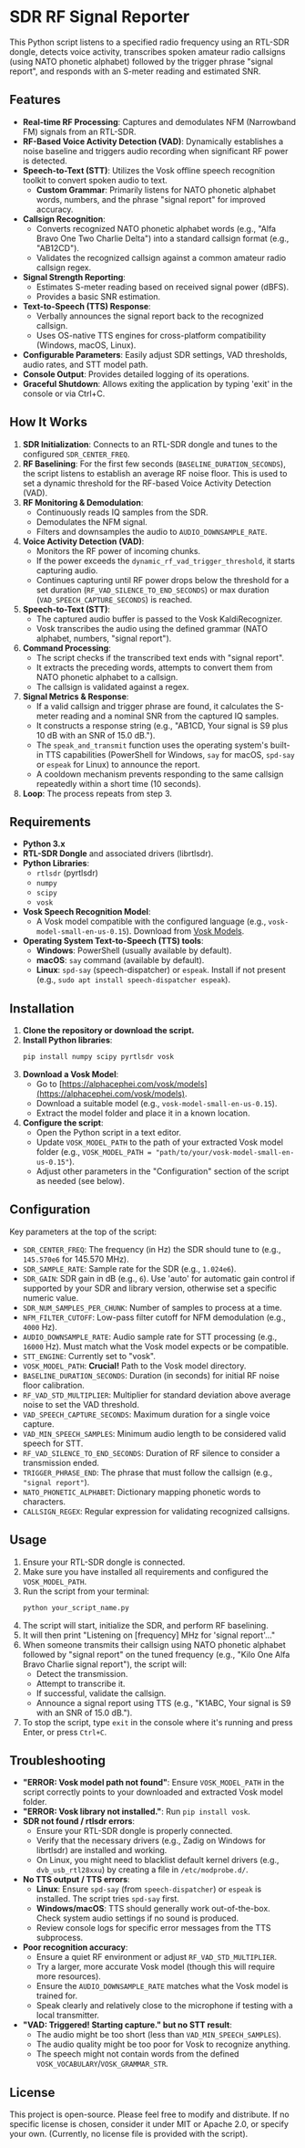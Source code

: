 # SDR RF Signal Reporter

This Python script listens to a specified radio frequency using an RTL-SDR dongle, detects voice activity, transcribes spoken amateur radio callsigns (using NATO phonetic alphabet) followed by the trigger phrase "signal report", and responds with an S-meter reading and estimated SNR.

## Features

* **Real-time RF Processing**: Captures and demodulates NFM (Narrowband FM) signals from an RTL-SDR.
* **RF-Based Voice Activity Detection (VAD)**: Dynamically establishes a noise baseline and triggers audio recording when significant RF power is detected.
* **Speech-to-Text (STT)**: Utilizes the Vosk offline speech recognition toolkit to convert spoken audio to text.
    * **Custom Grammar**: Primarily listens for NATO phonetic alphabet words, numbers, and the phrase "signal report" for improved accuracy.
* **Callsign Recognition**:
    * Converts recognized NATO phonetic alphabet words (e.g., "Alfa Bravo One Two Charlie Delta") into a standard callsign format (e.g., "AB12CD").
    * Validates the recognized callsign against a common amateur radio callsign regex.
* **Signal Strength Reporting**:
    * Estimates S-meter reading based on received signal power (dBFS).
    * Provides a basic SNR estimation.
* **Text-to-Speech (TTS) Response**:
    * Verbally announces the signal report back to the recognized callsign.
    * Uses OS-native TTS engines for cross-platform compatibility (Windows, macOS, Linux).
* **Configurable Parameters**: Easily adjust SDR settings, VAD thresholds, audio rates, and STT model path.
* **Console Output**: Provides detailed logging of its operations.
* **Graceful Shutdown**: Allows exiting the application by typing 'exit' in the console or via Ctrl+C.

## How It Works

1.  **SDR Initialization**: Connects to an RTL-SDR dongle and tunes to the configured `SDR_CENTER_FREQ`.
2.  **RF Baselining**: For the first few seconds (`BASELINE_DURATION_SECONDS`), the script listens to establish an average RF noise floor. This is used to set a dynamic threshold for the RF-based Voice Activity Detection (VAD).
3.  **RF Monitoring & Demodulation**:
    * Continuously reads IQ samples from the SDR.
    * Demodulates the NFM signal.
    * Filters and downsamples the audio to `AUDIO_DOWNSAMPLE_RATE`.
4.  **Voice Activity Detection (VAD)**:
    * Monitors the RF power of incoming chunks.
    * If the power exceeds the `dynamic_rf_vad_trigger_threshold`, it starts capturing audio.
    * Continues capturing until RF power drops below the threshold for a set duration (`RF_VAD_SILENCE_TO_END_SECONDS`) or max duration (`VAD_SPEECH_CAPTURE_SECONDS`) is reached.
5.  **Speech-to-Text (STT)**:
    * The captured audio buffer is passed to the Vosk KaldiRecognizer.
    * Vosk transcribes the audio using the defined grammar (NATO alphabet, numbers, "signal report").
6.  **Command Processing**:
    * The script checks if the transcribed text ends with "signal report".
    * It extracts the preceding words, attempts to convert them from NATO phonetic alphabet to a callsign.
    * The callsign is validated against a regex.
7.  **Signal Metrics & Response**:
    * If a valid callsign and trigger phrase are found, it calculates the S-meter reading and a nominal SNR from the captured IQ samples.
    * It constructs a response string (e.g., "AB1CD, Your signal is S9 plus 10 dB with an SNR of 15.0 dB.").
    * The `speak_and_transmit` function uses the operating system's built-in TTS capabilities (PowerShell for Windows, `say` for macOS, `spd-say` or `espeak` for Linux) to announce the report.
    * A cooldown mechanism prevents responding to the same callsign repeatedly within a short time (10 seconds).
8.  **Loop**: The process repeats from step 3.

## Requirements

* **Python 3.x**
* **RTL-SDR Dongle** and associated drivers (librtlsdr).
* **Python Libraries**:
    * `rtlsdr` (pyrtlsdr)
    * `numpy`
    * `scipy`
    * `vosk`
* **Vosk Speech Recognition Model**:
    * A Vosk model compatible with the configured language (e.g., `vosk-model-small-en-us-0.15`). Download from [Vosk Models](https://alphacephei.com/vosk/models).
* **Operating System Text-to-Speech (TTS) tools**:
    * **Windows**: PowerShell (usually available by default).
    * **macOS**: `say` command (available by default).
    * **Linux**: `spd-say` (speech-dispatcher) or `espeak`. Install if not present (e.g., `sudo apt install speech-dispatcher espeak`).

## Installation

1.  **Clone the repository or download the script.**
2.  **Install Python libraries**:
    ```bash
    pip install numpy scipy pyrtlsdr vosk
    ```
3.  **Download a Vosk Model**:
    * Go to [https://alphacephei.com/vosk/models](https://alphacephei.com/vosk/models).
    * Download a suitable model (e.g., `vosk-model-small-en-us-0.15`).
    * Extract the model folder and place it in a known location.
4.  **Configure the script**:
    * Open the Python script in a text editor.
    * Update `VOSK_MODEL_PATH` to the path of your extracted Vosk model folder (e.g., `VOSK_MODEL_PATH = "path/to/your/vosk-model-small-en-us-0.15"`).
    * Adjust other parameters in the "Configuration" section of the script as needed (see below).

## Configuration

Key parameters at the top of the script:

* `SDR_CENTER_FREQ`: The frequency (in Hz) the SDR should tune to (e.g., `145.570e6` for 145.570 MHz).
* `SDR_SAMPLE_RATE`: Sample rate for the SDR (e.g., `1.024e6`).
* `SDR_GAIN`: SDR gain in dB (e.g., `6`). Use 'auto' for automatic gain control if supported by your SDR and library version, otherwise set a specific numeric value.
* `SDR_NUM_SAMPLES_PER_CHUNK`: Number of samples to process at a time.
* `NFM_FILTER_CUTOFF`: Low-pass filter cutoff for NFM demodulation (e.g., `4000` Hz).
* `AUDIO_DOWNSAMPLE_RATE`: Audio sample rate for STT processing (e.g., `16000` Hz). Must match what the Vosk model expects or be compatible.
* `STT_ENGINE`: Currently set to "vosk".
* `VOSK_MODEL_PATH`: **Crucial!** Path to the Vosk model directory.
* `BASELINE_DURATION_SECONDS`: Duration (in seconds) for initial RF noise floor calibration.
* `RF_VAD_STD_MULTIPLIER`: Multiplier for standard deviation above average noise to set the VAD threshold.
* `VAD_SPEECH_CAPTURE_SECONDS`: Maximum duration for a single voice capture.
* `VAD_MIN_SPEECH_SAMPLES`: Minimum audio length to be considered valid speech for STT.
* `RF_VAD_SILENCE_TO_END_SECONDS`: Duration of RF silence to consider a transmission ended.
* `TRIGGER_PHRASE_END`: The phrase that must follow the callsign (e.g., `"signal report"`).
* `NATO_PHONETIC_ALPHABET`: Dictionary mapping phonetic words to characters.
* `CALLSIGN_REGEX`: Regular expression for validating recognized callsigns.

## Usage

1.  Ensure your RTL-SDR dongle is connected.
2.  Make sure you have installed all requirements and configured the `VOSK_MODEL_PATH`.
3.  Run the script from your terminal:
    ```bash
    python your_script_name.py
    ```
4.  The script will start, initialize the SDR, and perform RF baselining.
5.  It will then print "Listening on [frequency] MHz for 'signal report'..."
6.  When someone transmits their callsign using NATO phonetic alphabet followed by "signal report" on the tuned frequency (e.g., "Kilo One Alfa Bravo Charlie signal report"), the script will:
    * Detect the transmission.
    * Attempt to transcribe it.
    * If successful, validate the callsign.
    * Announce a signal report using TTS (e.g., "K1ABC, Your signal is S9 with an SNR of 15.0 dB.").
7.  To stop the script, type `exit` in the console where it's running and press Enter, or press `Ctrl+C`.

## Troubleshooting

* **"ERROR: Vosk model path not found"**: Ensure `VOSK_MODEL_PATH` in the script correctly points to your downloaded and extracted Vosk model folder.
* **"ERROR: Vosk library not installed."**: Run `pip install vosk`.
* **SDR not found / rtlsdr errors**:
    * Ensure your RTL-SDR dongle is properly connected.
    * Verify that the necessary drivers (e.g., Zadig on Windows for librtlsdr) are installed and working.
    * On Linux, you might need to blacklist default kernel drivers (e.g., `dvb_usb_rtl28xxu`) by creating a file in `/etc/modprobe.d/`.
* **No TTS output / TTS errors**:
    * **Linux**: Ensure `spd-say` (from `speech-dispatcher`) or `espeak` is installed. The script tries `spd-say` first.
    * **Windows/macOS**: TTS should generally work out-of-the-box. Check system audio settings if no sound is produced.
    * Review console logs for specific error messages from the TTS subprocess.
* **Poor recognition accuracy**:
    * Ensure a quiet RF environment or adjust `RF_VAD_STD_MULTIPLIER`.
    * Try a larger, more accurate Vosk model (though this will require more resources).
    * Ensure the `AUDIO_DOWNSAMPLE_RATE` matches what the Vosk model is trained for.
    * Speak clearly and relatively close to the microphone if testing with a local transmitter.
* **"VAD: Triggered! Starting capture." but no STT result**:
    * The audio might be too short (less than `VAD_MIN_SPEECH_SAMPLES`).
    * The audio quality might be too poor for Vosk to recognize anything.
    * The speech might not contain words from the defined `VOSK_VOCABULARY`/`VOSK_GRAMMAR_STR`.

## License

This project is open-source. Please feel free to modify and distribute. If no specific license is chosen, consider it under MIT or Apache 2.0, or specify your own. (Currently, no license file is provided with the script).
